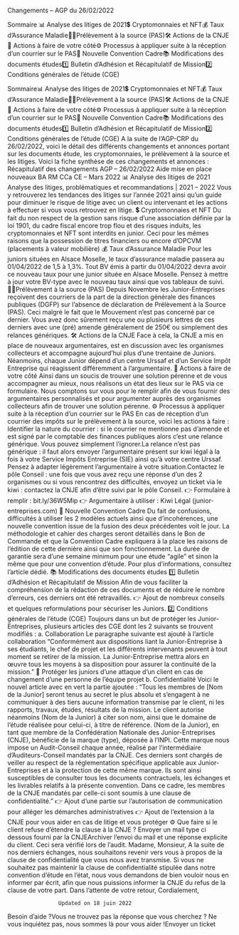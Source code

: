 



Changements – AGP du 26/02/2022

Sommaire 
📊 Analyse des litiges de 2021💲 Cryptomonnaies et NFT💰 Taux d’Assurance Maladie🙅‍♂️Prélèvement à la source (PAS)🛠️ Actions de la CNJE📄 Actions à faire de votre côté⚙️ Processus à appliquer suite à la réception d’un courrier sur le PAS📄 Nouvelle Convention Cadre📚 Modifications des documents études1️⃣ Bulletin d’Adhésion et Récapitulatif de Mission2️⃣ Conditions générales de l’étude (CGE)



Sommaire📊 Analyse des litiges de 2021💲 Cryptomonnaies et NFT💰 Taux d’Assurance Maladie🙅‍♂️Prélèvement à la source (PAS)🛠️ Actions de la CNJE📄 Actions à faire de votre côté⚙️ Processus à appliquer suite à la réception d’un courrier sur le PAS📄 Nouvelle Convention Cadre📚 Modifications des documents études1️⃣ Bulletin d’Adhésion et Récapitulatif de Mission2️⃣ Conditions générales de l’étude (CGE)
A la suite de l’AGP-CRP du 26/02/2022, voici le détail des différents changements et annonces portant sur les documents étude, les cryptomonnaies, le prélèvement à la source et les litiges.
Voici la fiche synthèse de ces changements et annonces :
Récapitulatif des changements AGP – 26/02/2022
Aide mise en place nouveaux BA RM CCa CE – Mars 2022
📊 Analyse des litiges de 2021
Analyse des litiges, problématiques et recommandations | 2021 – 2022
Vous y retrouverez les tendances des litiges sur l’année 2021 ainsi qu’un guide pour diminuer le risque de litige avec un client ou intervenant et les actions à effectuer si vous vous retrouvez en litige.
💲 Cryptomonnaies et NFT
Du fait du non respect de la gestion sans risque d’une association définie par la loi 1901, du cadre fiscal encore trop flou et des risques induits, les cryptomonnaies et NFT sont interdits en junior. Ceci pour les mêmes raisons que la possession de titres financiers ou encore d’OPCVM (placements à valeur mobilière)
💰 Taux d’Assurance Maladie
Pour les juniors situées en Alsace Moselle, le taux d’assurance maladie passera au 01/04/2022 de 1,5 à 1,3%.
Tout BV émis à partir du 01/04/2022 devra avoir ce nouveau taux pour une junior située en Alsace Moselle. Pensez à mettre à jour votre BV-type avec le nouveau taux ainsi que vos tableaux de suivi.
🙅‍♂️Prélèvement à la source (PAS)
Depuis Novembre les Junior-Entreprises reçoivent des courriers de la part de la direction générale des finances publiques (DGFP) sur l’absence de déclaration de Prélèvement à la Source (PAS). Ceci malgré le fait que le Mouvement n’est pas concerné par ce dernier. Vous avez donc sûrement reçu une ou plusieurs lettres de ces derniers avec une (pré) amende généralement de 250€ ou simplement des relances génériques.
🛠️ Actions de la CNJE
Face à cela, la CNJE a mis en place de nouveaux argumentaires, est en discussion avec les organismes collecteurs et accompagne aujourd’hui plus d’une trentaine de Juniors. Néanmoins, chaque Junior dépend d’un centre Urssaf et d’un Service Impôt Entreprise qui réagissent différemment à l’argumentaire.
📄 Actions à faire de votre côté
Ainsi dans un soucis de trouver une solution pérenne et de vous accompagner au mieux, nous réalisons un état des lieux sur le PAS via ce formulaire. Nous comptons sur vous pour le remplir afin de vous fournir des argumentaires personnalisés et pour argumenter auprès des organismes collecteurs afin de trouver une solution pérenne.
⚙️ Processus à appliquer suite à la réception d’un courrier sur le PAS
En cas de réception d’un courrier des impôts sur le prélèvement à la source, voici les actions à faire :
Identifier la nature du courrier : si le courrier ne mentionne pas d’amende et est signé par le comptable des finances publiques alors c’est une relance générique. Vous pouvez simplement l’ignorer.La relance n’est pas générique : il faut alors envoyer l’argumentaire présent sur kiwi légal à la fois à votre Service Impôts Entreprise (SIE) ainsi qu’à votre centre Urssaf. Pensez à adapter légèrement l’argumentaire à votre situation.Contactez le pôle Conseil : une fois que vous avez reçu une réponse d’un des 2 organismes ou si vous rencontrez des difficultés, envoyez un ticket via le kiwi : contactez la CNJE afin d’être suivi par le pôle Conseil.
👉 Formulaire à remplir : bit.ly/36W5Mip
👉 Argumentaire à utiliser : Kiwi Légal (junior-entreprises.com)
📄 Nouvelle Convention Cadre
Du fait de confusions, difficultés à utiliser les 2 modèles actuels ainsi que d’incohérences, une nouvelle convention issue de la fusion des deux précédentes voit le jour.
La méthodologie et cahier des charges seront détaillés dans le Bon de Commande et que la Convention Cadre expliquera à la place les raisons de l’édition de cette dernière ainsi que son fonctionnement. La durée de garantie sera d’une semaine minimum pour une étude “agile” et sinon la même que pour une convention d’étude.
Pour plus d’informations, consultez l’article dédié.
📚 Modifications des documents études
1️⃣ Bulletin d’Adhésion et Récapitulatif de Mission
Afin de vous faciliter la compréhension de la rédaction de ces documents et de réduire le nombre d’erreurs, ces derniers ont été retravaillés.
👉 Ajout de nombreux conseils et quelques reformulations pour sécuriser les Juniors.
2️⃣ Conditions générales de l’étude (CGE)
Toujours dans un but de protéger les Junior-Entreprises, plusieurs articles des CGE dont les 2 suivants se trouvent modifiés :
a. Collaboration
Le paragraphe suivante est ajouté à l’article collaboration
“Conformément aux dispositions liant la Junior-Entreprise à ses étudiants, le chef de projet et les différents intervenants peuvent à tout moment se retirer de la mission. La Junior-Entreprise mettra alors en œuvre tous les moyens à sa disposition pour assurer la continuité de la mission.”
🎯 Protéger les juniors d’une attaque d’un client en cas de changement d’une personne de l’équipe projet
b. Confidentialité
Voici le nouvel article avec en vert la partie ajoutée :
“Tous les membres de [Nom de la Junior] seront tenus au secret le plus absolu et s’engagent à ne communiquer à des tiers aucune information transmise par le client, ni les rapports, travaux, études, résultats de la mission.
Le client autorise néanmoins (Nom de la Junior) à citer son nom, ainsi que le domaine de l’étude réalisée pour celui-ci, à titre de référence.
(Nom de la Junior), en tant que membre de la Confédération Nationale des Junior-Entreprises (CNJE), bénéficie de la marque (type), déposée à l’INPI. Cette marque nous impose un Audit-Conseil chaque année, réalisé par l’intermédiaire d’Auditeurs-Conseil mandatés par la CNJE. Ces derniers sont chargés de veiller au respect de la réglementation spécifique applicable aux Junior-Entreprises et à la protection de cette même marque. Ils sont ainsi susceptibles de consulter tous les documents contractuels, les échanges et les livrables relatifs à la présente convention. Dans ce cadre, les membres de la CNJE mandatés par celle-ci sont soumis à une clause de confidentialité.”
👉 Ajout d’une partie sur l’autorisation de communication pour alléger les démarches administratives
👉 Ajout de l’extension à la CNJE pour vous aider en cas de litige et vous protéger
⚙️ Que faire si le client refuse d’étendre la clause à la CNJE ?
Envoyer un mail type ci dessous fourni par la CNJEArchiver l’envoi du mail et une réponse explicite du client. Ceci sera vérifié lors de l’audit.
Madame, Monsieur,
A la suite de nos derniers échanges, nous souhaitons revenir vers vous à propos de la clause de confidentialité que vous nous avez transmise. Si vous ne souhaitez pas maintenir la clause de confidentialité stipulée dans notre convention d’étude en l’état, nous vous demandons de bien vouloir nous en informer par écrit, afin que nous puissions informer la CNJE du refus de la clause de votre part.
Dans l’attente de votre retour,
Cordialement,


					Updated on 18 juin 2022				


Besoin d’aide ?Vous ne trouvez pas la réponse que vous cherchez ? Ne vous inquiétez pas, nous sommes là pour vous aider !Envoyer un ticket

